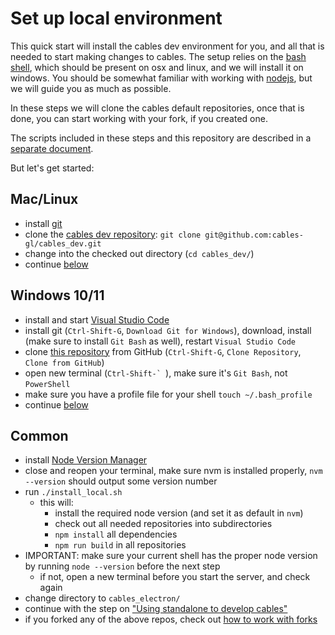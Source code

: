 # Set up local environment

This quick start will install the cables dev environment for you, and all that is needed to start making changes to cables.
The setup relies on the [bash shell](https://www.gnu.org/software/bash/), which should be present on osx and linux, and
we will install it on windows. You should be somewhat familiar with working with [nodejs](https://nodejs.org/), but we
will guide you as much as possible.

In these steps we will clone the cables default repositories, once that is done, you can start working with your fork,
if you created one.

The scripts included in these steps and this repository are described in a [separate document](../2_helper_scripts).

But let's get started:

## Mac/Linux
- install [git](https://github.com/git-guides/install-git)
- clone the [cables dev repository](https://github.com/cables-gl/cables_dev): `git clone git@github.com:cables-gl/cables_dev.git`
- change into the checked out directory (`cd cables_dev/`)
- continue [below](#common)

## Windows 10/11
- install and start [Visual Studio Code](https://code.visualstudio.com/download)
- install git (`Ctrl-Shift-G`, `Download Git for Windows`), download, install (make sure to install `Git Bash` as well), restart `Visual Studio Code`
- clone [this repository](https://github.com/cables-gl/cables_dev) from GitHub (`Ctrl-Shift-G`, `Clone Repository`, `Clone from GitHub`)
- open new terminal (``Ctrl-Shift-` ``), make sure it's `Git Bash`, not `PowerShell`
- make sure you have a profile file for your shell `touch ~/.bash_profile`
- continue [below](#common)

<a id="common"></a>
## Common
- install [Node Version Manager](https://github.com/nvm-sh/nvm#install--update-script)
- close and reopen your terminal, make sure nvm is installed properly, `nvm --version` should output some version number
- run `./install_local.sh`
    - this will:
        - install the required node version (and set it as default in `nvm`)
        - check out all needed repositories into subdirectories
        - `npm install` all dependencies
        - `npm run build` in all repositories
- IMPORTANT: make sure your current shell has the proper node version by running `node --version` before the next step
    - if not, open a new terminal before you start the server, and check again
- change directory to `cables_electron/`
- continue with the step on ["Using standalone to develop cables"](../5_standalone_as_devenv/standalone_as_devenv)
- if you forked any of the above repos, check out [how to work with forks](../3_working_with_forks/working_with_forks)
